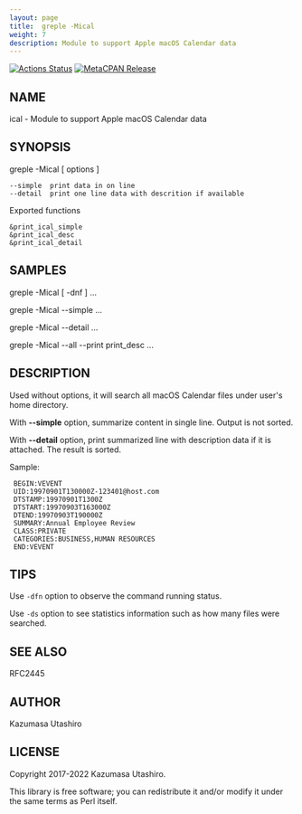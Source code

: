 ```yaml
---
layout: page
title:  greple -Mical
weight: 7
description: Module to support Apple macOS Calendar data
---
```


[![Actions Status](https://github.com/kaz-utashiro/greple-ical/workflows/test/badge.svg)](https://github.com/kaz-utashiro/greple-ical/actions) [![MetaCPAN Release](https://badge.fury.io/pl/App-Greple-ical.svg)](https://metacpan.org/release/App-Greple-ical)
## NAME

ical - Module to support Apple macOS Calendar data

## SYNOPSIS

greple -Mical \[ options \]

    --simple  print data in on line
    --detail  print one line data with descrition if available

Exported functions

    &print_ical_simple
    &print_ical_desc
    &print_ical_detail

## SAMPLES

greple -Mical \[ -dnf \] ...

greple -Mical --simple ...

greple -Mical --detail ...

greple -Mical --all --print print\_desc ...

## DESCRIPTION

Used without options, it will search all macOS Calendar files under
user's home directory.

With **--simple** option, summarize content in single line.  Output is
not sorted.

With **--detail** option, print summarized line with description data
if it is attached.  The result is sorted.

Sample:

     BEGIN:VEVENT
     UID:19970901T130000Z-123401@host.com
     DTSTAMP:19970901T1300Z
     DTSTART:19970903T163000Z
     DTEND:19970903T190000Z
     SUMMARY:Annual Employee Review
     CLASS:PRIVATE
     CATEGORIES:BUSINESS,HUMAN RESOURCES
     END:VEVENT

## TIPS

Use `-dfn` option to observe the command running status.

Use `-ds` option to see statistics information such as how many files
were searched.

## SEE ALSO

RFC2445

## AUTHOR

Kazumasa Utashiro

## LICENSE

Copyright 2017-2022 Kazumasa Utashiro.

This library is free software; you can redistribute it and/or modify
it under the same terms as Perl itself.

